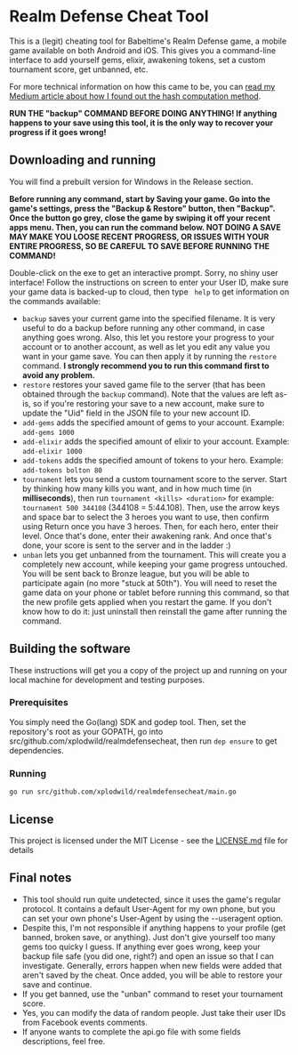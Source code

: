# Realm Defense Cheat Tool

This is a (legit) cheating tool for Babeltime's Realm Defense game, a mobile game 
available on both Android and iOS. This gives you a command-line interface to add yourself
gems, elixir, awakening tokens, set a custom tournament score, get unbanned, etc.

For more technical information on how this came to be, you can [read my Medium article
about how I found out the hash computation method](https://medium.com/@xplodwild/turning-the-frustration-of-a-mobile-game-into-a-reverse-engineering-training-a9887043efdf).

**RUN THE "backup" COMMAND BEFORE DOING ANYTHING! If anything happens to your save
using this tool, it is the only way to recover your progress if it goes wrong!**

## Downloading and running

You will find a prebuilt version for Windows in the Release section.

**Before running any command, start by Saving your game. Go into the game's settings,
press the "Backup & Restore" button, then "Backup". Once the button go grey, close the
game by swiping it off your recent apps menu. Then, you can run the command below. NOT DOING
A SAVE MAY MAKE YOU LOOSE RECENT PROGRESS, OR ISSUES WITH YOUR ENTIRE PROGRESS, SO BE
CAREFUL TO SAVE BEFORE RUNNING THE COMMAND!**

Double-click on the exe to get an interactive prompt. Sorry, no shiny user interface!
Follow the instructions on screen to enter your User ID, make sure your game data
is backed-up to cloud, then type ` help` to get information on the commands available:

* `backup` saves your current game into the specified filename. It is very useful to do a backup
  before running any other command, in case anything goes wrong. Also, this let you restore your
  progress to your account or to another account, as well as let you edit any value you want in
  your game save. You can then apply it by running the `restore` command. **I strongly
  recommend you to run this command first to avoid any problem.**
* `restore` restores your saved game file to the server (that has been obtained through the
  `backup` command). Note that the values are left as-is, so if you're restoring your save to
  a new account, make sure to update the "Uid" field in the JSON file to your new account ID.
* `add-gems` adds the specified amount of gems to your account. Example: `add-gems 1000` 
* `add-elixir` adds the specified amount of elixir to your account. Example: `add-elixir 1000`
* `add-tokens` adds the specified amount of tokens to your hero. Example: `add-tokens bolton 80`
* `tournament` lets you send a custom tournament score to the server. Start by thinking how many
  kills you want, and in how much time (in **milliseconds**), then run `tournament <kills> <duration>`
  for example: `tournament 500 344108` (344108 = 5:44.108). Then, use the arrow keys and space
  bar to select the 3 heroes you want to use, then confirm using Return once you have 3 heroes.
  Then, for each hero, enter their level. Once that's done, enter their awakening rank. And 
  once that's done, your score is sent to the server and in the ladder :) 
* `unban` lets you get unbanned from the tournament. This will create you a completely new
  account, while keeping your game progress untouched. You will be sent back to Bronze league,
  but you will be able to participate again (no more "stuck at 50th"). You will need to reset the
  game data on your phone or tablet before running this command, so that the new profile gets
  applied when you restart the game. If you don't know how to do it: just uninstall then reinstall the
  game after running the command.

## Building the software

These instructions will get you a copy of the project up and running on your local
machine for development and testing purposes.

### Prerequisites

You simply need the Go(lang) SDK and godep tool. Then, set the repository's root as your
GOPATH, go into src/github.com/xplodwild/realmdefensecheat, then run `dep ensure` to get
dependencies.

### Running
```
go run src/github.com/xplodwild/realmdefensecheat/main.go
```

## License

This project is licensed under the MIT License - see the [LICENSE.md](LICENSE.md) file for details

## Final notes

* This tool should run quite undetected, since it uses the game's regular protocol. It
  contains a default User-Agent for my own phone, but you can set your own phone's
  User-Agent by using the --useragent option. 
* Despite this, I'm not responsible if anything happens to your profile (get banned,
  broken save, or anything). Just don't give yourself too many gems too quicky I guess.
  If anything ever goes wrong, keep your backup file safe (you did one, right?) and open an issue
  so that I can investigate. Generally, errors happen when new fields were added that aren't
  saved by the cheat. Once added, you will be able to restore your save and continue.
* If you get banned, use the "unban" command to reset your tournament score.
* Yes, you can modify the data of random people. Just take their user IDs from
  Facebook events comments.
* If anyone wants to complete the api.go file with some fields descriptions, feel free.
